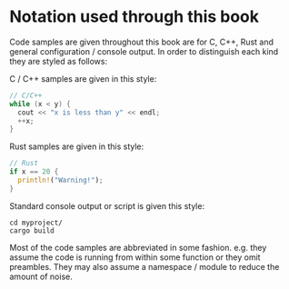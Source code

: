 # Notation used through this book

Code samples are given throughout this book are for C, C++, Rust and general configuration / console output.
In order to distinguish each kind they are styled as follows:

C / C++ samples are given in this style:

```c++
// C/C++
while (x < y) {
  cout << "x is less than y" << endl;
  ++x;
}
```

Rust samples are given in this style:

```rust
// Rust
if x == 20 {
  println!("Warning!");
}
```

Standard console output or script is given this style:

```
cd myproject/
cargo build
```

Most of the code samples are abbreviated in some fashion. e.g. they assume the code is running from within some function or they omit preambles. They may also assume a namespace / module to reduce the amount of noise.
